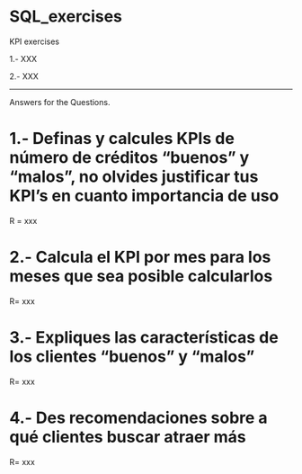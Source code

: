 # SQL_exercises

KPI exercises


1.- XXX

2.- XXX

------------------------------------------------------------------------------------------


Answers for the Questions.

# 1.- Definas y calcules KPIs de número de créditos “buenos” y “malos”, no olvides justificar tus KPI’s en cuanto importancia de uso

R = xxx


# 2.- Calcula el KPI por mes para los meses que sea posible calcularlos
R= xxx


# 3.- Expliques las características de los clientes “buenos” y “malos”
R= xxx

# 4.- Des recomendaciones sobre a qué clientes buscar atraer más 
R= xxx
